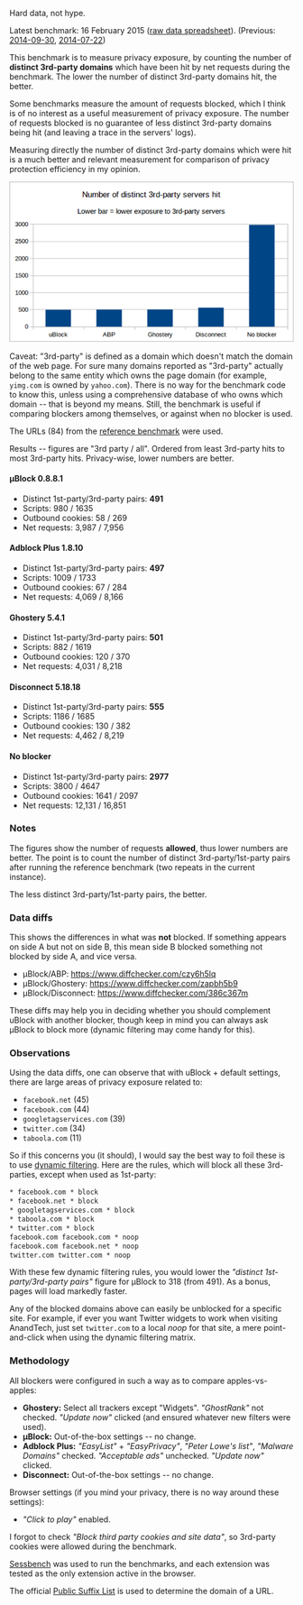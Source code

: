 Hard data, not hype.

Latest benchmark: 16 February 2015 ([raw data spreadsheet](https://github.com/gorhill/uBlock/blob/master/doc/benchmarks/privex-201502-16.ods)). (Previous: [2014-09-30](https://github.com/gorhill/uBlock/blob/master/doc/benchmarks/privex-201409-30.ods), [2014-07-22](https://github.com/gorhill/uBlock/blob/master/doc/benchmarks/privex-201407-22.ods))

This benchmark is to measure privacy exposure, by counting the number of **distinct 3rd-party domains** which
have been hit by net requests during the benchmark. The lower the number of distinct 3rd-party domains hit, the better.

Some benchmarks measure the amount of requests blocked, which I think is of no interest as a useful
measurement of privacy exposure. The number of requests blocked is no guarantee of less distinct 3rd-party domains being hit (and leaving a trace in the servers' logs).

Measuring directly the number of distinct 3rd-party domains which were hit is a much better and relevant measurement for comparison of privacy protection efficiency in my opinion.

![Privacy benchmark graph](https://raw.githubusercontent.com/gorhill/uBlock/master/doc/benchmarks/privex-201502-16.png)

Caveat: "3rd-party" is defined as a domain which doesn't match the domain of the web page. For sure many 
domains reported as "3rd-party" actually belong to the same entity which owns the page domain (for example, `yimg.com` is owned by `yahoo.com`). There is no way for the benchmark code to know this, unless using a comprehensive database of who owns which domain -- that is beyond my means. Still, the benchmark is useful if comparing blockers among themselves, or against when no blocker is used.

The URLs (84) from the [reference benchmark](https://github.com/gorhill/uBlock/wiki/Reference-benchmark) were used.

Results -- figures are "3rd party / all". Ordered from least 3rd-party hits to most 3rd-party hits. Privacy-wise, lower numbers are better.

#### µBlock 0.8.8.1

- Distinct 1st-party/3rd-party pairs: **491**
- Scripts: 980 / 1635
- Outbound cookies: 58 / 269
- Net requests: 3,987 / 7,956

#### Adblock Plus 1.8.10

- Distinct 1st-party/3rd-party pairs: **497**
- Scripts: 1009 / 1733
- Outbound cookies: 67 / 284
- Net requests: 4,069 / 8,166

#### Ghostery 5.4.1

- Distinct 1st-party/3rd-party pairs: **501**
- Scripts: 882 / 1619
- Outbound cookies: 120 / 370
- Net requests: 4,031 / 8,218

#### Disconnect 5.18.18

- Distinct 1st-party/3rd-party pairs: **555**
- Scripts: 1186 / 1685
- Outbound cookies: 130 / 382
- Net requests: 4,462 / 8,219

#### No blocker

- Distinct 1st-party/3rd-party pairs: **2977**
- Scripts: 3800 / 4647
- Outbound cookies: 1641 / 2097
- Net requests: 12,131 / 16,851

### Notes

The figures show the number of requests **allowed**, thus lower numbers are better. 
The point is to count the number of distinct 3rd-party/1st-party pairs after running 
the reference benchmark (two repeats in the current instance).

The less distinct 3rd-party/1st-party pairs, the better.

### Data diffs

This shows the differences in what was **not** blocked. If something appears on side A but not on side B, this mean side B blocked something not blocked by side A, and vice versa.

- µBlock/ABP: https://www.diffchecker.com/czy6h5lq
- µBlock/Ghostery: https://www.diffchecker.com/zapbh5b9
- µBlock/Disconnect: https://www.diffchecker.com/386c367m

These diffs may help you in deciding whether you should complement uBlock with another blocker, though keep in mind you can always ask µBlock to block more (dynamic filtering may come handy for this).

### Observations

Using the data diffs, one can observe that with uBlock + default settings, there are large areas of privacy exposure related to:

- `facebook.net` (45)
- `facebook.com` (44)
- `googletagservices.com` (39)
- `twitter.com` (34)
- `taboola.com` (11)

So if this concerns you (it should), I would say the best way to foil these is to use [dynamic filtering](https://github.com/gorhill/uBlock/wiki/Dynamic-filtering). Here are the rules, which will block all these 3rd-parties, except when used as 1st-party:

    * facebook.com * block
    * facebook.net * block
    * googletagservices.com * block
    * taboola.com * block
    * twitter.com * block
    facebook.com facebook.com * noop
    facebook.com facebook.net * noop
    twitter.com twitter.com * noop

With these few dynamic filtering rules, you would lower the _"distinct 1st-party/3rd-party pairs"_ figure for µBlock to 318 (from 491). As a bonus, pages will load markedly faster.

Any of the blocked domains above can easily be unblocked for a specific site. For example, if ever you want Twitter widgets to work when visiting AnandTech, just set `twitter.com` to a local _noop_ for that site, a mere point-and-click when using the dynamic filtering matrix.

### Methodology

All blockers were configured in such a way as to compare apples-vs-apples:

- **Ghostery:** Select all trackers except "Widgets". _"GhostRank"_ not checked. _"Update now"_ clicked (and ensured whatever new filters were used).
- **µBlock:** Out-of-the-box settings -- no change.
- **Adblock Plus:** _"EasyList"_ + _"EasyPrivacy"_, _"Peter Lowe's list"_, _"Malware Domains"_ checked. _"Acceptable ads"_ unchecked. _"Update now"_ clicked.
- **Disconnect:** Out-of-the-box settings -- no change.

Browser settings (if you mind your privacy, there is no way around these settings):
- _"Click to play"_ enabled.

I forgot to check _"Block third party cookies and site data"_, so 3rd-party cookies were allowed during the benchmark.

[Sessbench](https://github.com/gorhill/sessbench) was used to run the benchmarks, 
and each extension was tested as the only extension active in the browser.

The official [Public Suffix List](https://publicsuffix.org/list/) is used to determine the domain of a URL.